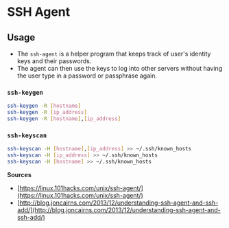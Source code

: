 # SSH Agent

## Usage

* The `ssh-agent` is a helper program that keeps track of user's identity keys and their passwords. 
* The agent can then use the keys to log into other servers without having the user type in a password or passphrase again.

### `ssh-keygen`

```bash
ssh-keygen -R [hostname]
ssh-keygen -R [ip_address]
ssh-keygen -R [hostname],[ip_address]
```

### **`ssh-keyscan`**

```bash
ssh-keyscan -H [hostname],[ip_address] >> ~/.ssh/known_hosts
ssh-keyscan -H [ip_address] >> ~/.ssh/known_hosts
ssh-keyscan -H [hostname] >> ~/.ssh/known_hosts
```

**Sources**

* [https://linux.101hacks.com/unix/ssh-agent/](https://linux.101hacks.com/unix/ssh-agent/)
* [http://blog.joncairns.com/2013/12/understanding-ssh-agent-and-ssh-add/](http://blog.joncairns.com/2013/12/understanding-ssh-agent-and-ssh-add/)

